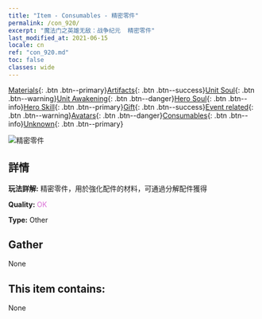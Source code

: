 ```yaml
---
title: "Item - Consumables - 精密零件"
permalink: /con_920/
excerpt: "魔法门之英雄无敌：战争纪元  精密零件"
last_modified_at: 2021-06-15
locale: cn
ref: "con_920.md"
toc: false
classes: wide
---
```

 [Materials](/ItemsCN/){: .btn .btn--primary}[Artifacts](/ItemsCN/Artifacts/){: .btn .btn--success}[Unit Soul](/ItemsCN/UnitSoul/){: .btn .btn--warning}[Unit Awakening](/ItemsCN/UnitAwakening/){: .btn .btn--danger}[Hero Soul](/ItemsCN/HeroSoul/){: .btn .btn--info}[Hero Skill](/ItemsCN/HeroSkill/){: .btn .btn--primary}[Gift](/ItemsCN/Gift/){: .btn .btn--success}[Event related](/ItemsCN/Events/){: .btn .btn--warning}[Avatars](/ItemsCN/Avatars/){: .btn .btn--danger}[Consumables](/ItemsCN/Consumables/){: .btn .btn--info}[Unknown](/ItemsCN/Unknown/){: .btn .btn--primary}

 ![精密零件](/images/t/i_40008.png)

## 詳情
 **玩法詳解:** 精密零件，用於強化配件的材料，可通過分解配件獲得

 **Quality:** <span style="color: #DA70D6">OK</span>

 **Type:** Other

## Gather

  None

## This item contains:

  None

